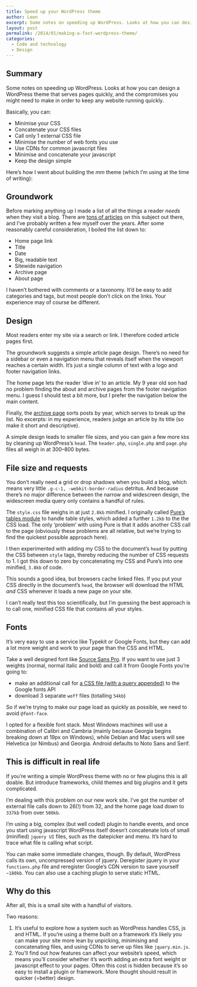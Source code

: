 ```yaml
---
title: Speed up your WordPress theme
author: Leon
excerpt: Some notes on speeding up WordPress. Looks at how you can design a WordPress theme that serves pages quickly, and the compromises you might need to make in order to keep any website running quickly.
layout: post
permalink: /2014/01/making-a-fast-wordpress-theme/
categories:
  - Code and technology
  - Design
---
```

## Summary

Some notes on speeding up WordPress. Looks at how you can design a WordPress theme that serves pages quickly, and the compromises you might need to make in order to keep any website running quickly.

Basically, you can:

*   Minimise your CSS
*   Concatenate your CSS files
*   Call only 1 external CSS file
*   Minimise the number of web fonts you use
*   Use CDNs for common javascript files
*   Minimise and concatenate your javascript
*   Keep the design simple

Here’s how I went about building the *mm* theme (which I&#8217;m using at the time of writing):

## Groundwork

Before marking anything up I made a list of all the things a reader *needs* when they visit a blog. There are [tons of articles][1] on this subject out there, and I’ve probably written a few myself over the years. After some reasonably careful consideration, I boiled the list down to:

*   Home page link
*   Title
*   Date
*   Big, readable text
*   Sitewide navigation
*   Archive page
*   About page

I haven’t bothered with comments or a taxonomy. It’d be easy to add categories and tags, but most people don’t click on the links. Your experience may of course be different.

## Design

Most readers enter my site via a search or link. I therefore coded article pages first.

The groundwork suggests a simple article page design. There’s no need for a sidebar or even a navigation menu that reveals itself when the viewport reaches a certain width. It’s just a single column of text with a logo and footer navigation links.

The home page lets the reader ‘dive in’ to an article. My 9 year old son had no problem finding the about and archive pages from the footer navigation menu. I guess I should test a bit more, but I prefer the navigation below the main content.

Finally, the [archive page][2] sorts posts by year, which serves to break up the list. No excerpts: in my experience, readers judge an article by its title (so make it short and descriptive).

A simple design leads to smaller file sizes, and you can gain a few more `kb`s by cleaning up WordPress’s `head`. The `header.php`, `single.php` and `page.php` files all weigh in at 300–800 bytes.

## File size and requests

You don’t really need a grid or drop shadows when you build a blog, which means very little `.g-c-1, -webkit-border-radius` detritus. And because there’s no major difference between the narrow and widescreen design, the widescreen media query only contains a handful of rules.

The `style.css` file weighs in at just `2.8kb` minified. I originally called [Pure’s tables module][3] to handle table styles, which added a further `1.2kb` to the the CSS load. The only ‘problem’ with using Pure is that it adds another CSS call to the page (obviously these problems are all relative, but we’re trying to find the quickest possible approach here).

I then experimented with adding my CSS to the document’s `head` by putting the CSS between `style` tags, thereby reducing the number of CSS requests to 1. I got this down to zero by concatenating my CSS and Pure’s into one minified, `3.8kb` of code.

This sounds a good idea, but browsers cache linked files. If you put your CSS directly in the document’s `head`, the browser will download the HTML *and* CSS whenever it loads a new page on your site.

I can’t really test this too scientifically, but I’m guessing the best approach is to call one, minified CSS file that contains all your styles.

## Fonts

It’s very easy to use a service like Typekit or Google Fonts, but they can add a lot more weight and work to your page than the CSS and HTML.

Take a well designed font like [Source Sans Pro][4]. If you want to use just 3 weights (normal, normal italic and bold) and call it from Google Fonts you’re going to:

*   make an additional call for [a CSS file (with a query appended)][5] to the Google fonts API
*   download 3 separate `woff` files (totalling `54kb`)

So if we’re trying to make our page load as quickly as possible, we need to avoid `@font-face`.

I opted for a flexible font stack. Most Windows machines will use a combination of Calibri and Cambria (mainly because Georgia begins breaking down at 19px on Windows), while Debian and Mac users will see Helvetica (or Nimbus) and Georgia. Android defaults to Noto Sans and Serif.

## This is difficult in real life

If you&#8217;re writing a simple WordPress theme with no or few plugins this is all doable. But introduce frameworks, child themes and big plugins and it gets complicated.

I&#8217;m dealing with this problem on our new work site. I&#8217;ve got the number of external file calls down to 26(!) from 32, and the home page load down to `337kb` from over `500kb`.

I&#8217;m using a big, complex (but well coded) plugin to handle events, and once you start using javascript WordPress itself doesn&#8217;t concatenate lots of small (minified) `jquery UI` files, such as the datepicker and menu. It&#8217;s hard to trace what file is calling what script.

You can make some immediate changes, though. By default, WordPress calls its own, uncompressed version of jquery. Deregister jquery in your `functions.php` file and reregister Google&#8217;s CDN version to save yourself `~180kb`. You can also use a caching plugin to serve static HTML.

## Why do this

After all, this is a small site with a handful of visitors.

Two reasons:

1.  It’s useful to explore how a system such as WordPress handles CSS, js and HTML. If you’re using a theme built on a framework it’s likely you can make your site more lean by unpicking, minimising and concatenating files, and using CDNs to serve up files like `jquery.min.js`.
2.  You’ll find out how features can affect your website’s speed, which means you’ll consider whether it’s worth adding an extra font weight or javascript effect to your pages. Often this cost is hidden because it&#8217;s so easy to install a plugin or framework. More thought should result in quicker (=better) design.

 [1]: http://baymard.com/blog/designing-a-new-website-part-one
 [2]: http://leonpaternoster.com/archives/ "Archives"
 [3]: http://purecss.io/tables/
 [4]: https://www.google.com/fonts/specimen/Source+Sans+Pro
 [5]: http://fonts.googleapis.com/css?family=Source+Sans+Pro:400,400italic,700